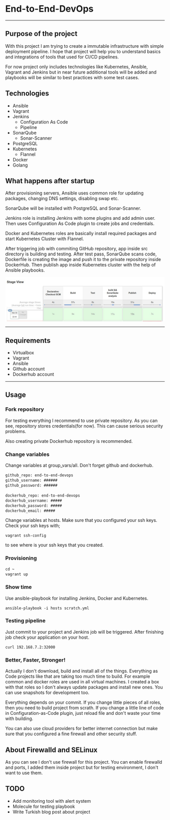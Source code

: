# End-to-End-DevOps
----
## Purpose of the project

With this project I am trying to create a immutable infrastructure with simple deployment pipeline. I hope that project will help you to understand basics and integrations of tools that used for CI/CD pipelines. 

For now project only includes technologies like Kubernetes, Ansible, Vagrant and Jenkins but in near future additional tools will be added and playbooks will be similar to best practices with some test cases.

## Technologies

- Ansible
- Vagrant 
- Jenkins
   - Configuration As Code
   - Pipeline
- SonarQube
   - Sonar-Scanner
- PostgreSQL
- Kubernetes
   - Flannel
- Docker
- Golang


## What happens after startup

After provisioning servers, Ansible uses common role for updating packages, changing DNS settings, disabling swap etc.

SonarQube will be installed with PostgreSQL and Sonar-Scanner. 

Jenkins role is installing Jenkins with some plugins and add admin user. Then uses Configuration As Code plugin to create jobs and credentials.

Docker and Kubernetes roles are basically install required packages and start Kubernetes Cluster with Flannel. 

After triggering job with commiting GitHub repository, app inside src directory is building and testing. After test pass, SonarQube scans code, Dockerfile is creating the image and push it to the private repository inside DockerHub. Then publish app inside Kubernetes cluster with the help of Ansible playbooks.

![Example pipeline](./images/pipeline.jpg)

----
## Requirements 
- Virtualbox
- Vagrant
- Ansible
- Github account
- Dockerhub account

----
## Usage
### Fork repository

For testing everything I recommend to use private repository. As you can see, repository stores credentials(for now). This can cause serious security problems.

Also creating private Dockerhub repository is recommended.

### Change variables

Change variables at group_vars/all. Don't forget github and dockerhub.

    github_repo: end-to-end-devops
    github_username: ######
    github_password: ######

    dockerhub_repo: end-to-end-devops
    dockerhub_username: #####
    dockerhub_password: #####
    dockerhub_email: #####

Change variables at hosts. Make sure that you configured your ssh keys. Check your ssh keys with;

    vagrant ssh-config

to see where is your ssh keys that you created.

### Provisioning

    cd ~
    vagrant up

### Show time

Use ansible-playbook for installing Jenkins, Docker and Kubernetes.

    ansible-playbook -i hosts scratch.yml

### Testing pipeline

Just commit to your project and Jenkins job will be triggered. After finishing job check your application on your host.

    curl 192.168.7.2:32000

### Better, Faster, Stronger!

Actually I don't download, build and install all of the things. Everything as Code projects like that are taking too much time to build. For example common and docker roles are used in all virtual machines. I created a box with that roles so I don't always update packages and install new ones. You can use snapshots for development too. 

Everything depends on your commit. If you change little pieces of all roles, then you need to build project from scrath. If you change a little line of code in Configuration-as-Code plugin, just reload file and don't waste your time with building. 

You can also use cloud providers for better internet connection but make sure that you configured a fine firewall and other security stuff. 


## About Firewalld and SELinux

As you can see I don't use firewall for this project. You can enable firewalld and ports, I added them inside project but for testing environment, I don't want to use them.

## TODO

- Add monitoring tool with alert system
- Molecule for testing playbook
- Write Turkish blog post about project
